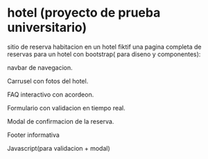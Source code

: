 # hotel (proyecto de prueba universitario)
sitio de reserva habitacion en un hotel fiktif
una pagina completa de reservas para un hotel con
bootstrap( para diseno y componentes):

navbar de navegacion. 

Carrusel con fotos del hotel. 

FAQ interactivo con acordeon. 

Formulario con validacion en tiempo real. 

Modal de confirmacion de la reserva. 

Footer informativa 

Javascript(para validacion + modal)
